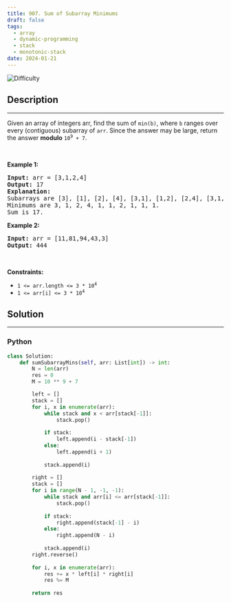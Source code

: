 ```yaml
---
title: 907. Sum of Subarray Minimums
draft: false
tags: 
  - array
  - dynamic-programming
  - stack
  - monotonic-stack
date: 2024-01-21
---
```


![Difficulty](https://img.shields.io/badge/Difficulty-Medium-blue.svg)

## Description

---
<p>Given an array of integers arr, find the sum of <code>min(b)</code>, where <code>b</code> ranges over every (contiguous) subarray of <code>arr</code>. Since the answer may be large, return the answer <strong>modulo</strong> <code>10<sup>9</sup> + 7</code>.</p>

<p>&nbsp;</p>
<p><strong class="example">Example 1:</strong></p>

<pre>
<strong>Input:</strong> arr = [3,1,2,4]
<strong>Output:</strong> 17
<strong>Explanation:</strong> 
Subarrays are [3], [1], [2], [4], [3,1], [1,2], [2,4], [3,1,2], [1,2,4], [3,1,2,4]. 
Minimums are 3, 1, 2, 4, 1, 1, 2, 1, 1, 1.
Sum is 17.
</pre>

<p><strong class="example">Example 2:</strong></p>

<pre>
<strong>Input:</strong> arr = [11,81,94,43,3]
<strong>Output:</strong> 444
</pre>

<p>&nbsp;</p>
<p><strong>Constraints:</strong></p>

<ul>
	<li><code>1 &lt;= arr.length &lt;= 3 * 10<sup>4</sup></code></li>
	<li><code>1 &lt;= arr[i] &lt;= 3 * 10<sup>4</sup></code></li>
</ul>


## Solution

---
### Python
``` py title='sum-of-subarray-minimums'
class Solution:
    def sumSubarrayMins(self, arr: List[int]) -> int:
        N = len(arr)
        res = 0
        M = 10 ** 9 + 7

        left = []
        stack = []
        for i, x in enumerate(arr):
            while stack and x < arr[stack[-1]]:
                stack.pop()
            
            if stack:
                left.append(i - stack[-1])
            else:
                left.append(i + 1)
            
            stack.append(i)
        
        right = []
        stack = []
        for i in range(N - 1, -1, -1):
            while stack and arr[i] <= arr[stack[-1]]:
                stack.pop()
            
            if stack:
                right.append(stack[-1] - i)
            else:
                right.append(N - i)
            
            stack.append(i)
        right.reverse()
        
        for i, x in enumerate(arr):
            res += x * left[i] * right[i]
            res %= M
        
        return res

```

